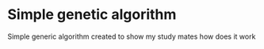# Simple genetic algorithm
Simple generic algorithm created to show my study mates how does it work

